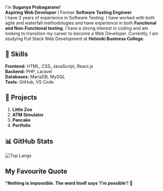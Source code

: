 I'm **Suganya Prabagarane!** <br>
**Aspiring Web Developer** | Former **Software Testing Engineer** <br>
I have 3 years of experience in Software Testing. I have worked with both agile and waterfall methodologies and have experience in both **Functional and Non-Functional testing.** I have a strong interest in coding and am looking to transition my career to become a Web Developer. Currently, I am studying Full Stack Web Development at **Helsinki Business College.**

## 🚀 Skills

**Frontend:** HTML, CSS, JavaScript, React.js  
**Backend:** PHP, Laravel  
**Databases:** MariaDB, MySQL  
**Tools:** GitHub, VS Code

## 📌 Projects

1. **Little Zoo**
2. **ATM Simulator**
3. **Pancake**
4. **Portfolio**

## 📊 GitHub Stats

![Top Langs](https://github-readme-stats.vercel.app/api/top-langs/?username=suganyaprabagarane&layout=compact&theme=radical)

## My Favourite Quote

**"Nothing is impossible. The word itself says 'I'm possible'!** 🚀

